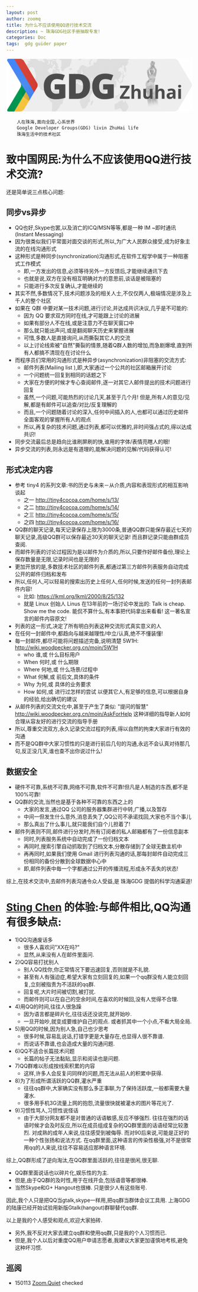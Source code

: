 ```yaml
---
layout: post
author: zoomq
title: 为什么不应该使用QQ进行技术交流
description: ~ 珠海GDG社区手册抽取专发!
categories: Doc
tags:  gdg guider paper
---
```




![ZH_GDG_Logo_1024b.png](/img/ZH_GDG_Logo_1024b.png)


        人在珠海,面向全国,心系世界
        Google Developer Groups(GDG) livin ZhuHai life
        珠海生活中的技术社区



# 致中国网民:为什么不应该使用QQ进行技术交流?

还是简单说三点核心问题:

<!--more-->

## 同步vs异步

- QQ也好,Skype也罢,以及消亡的ICQ/MSN等等,都是一种 IM ~即时通讯(Instant Messaging)
- 因为很类似我们平常面对面交谈的形式,所以,为广大人民群众接受,成为好象主流的在线沟通形式
- 这种形式是种同步(synchronization)沟通形式,在软件工程学中属于一种阻塞式工作模式
    - 即,一方发出的信息,必须等待另外一方反馈后,才能继续通讯下去
    - 也就是说,双方在没有相互明确对方的意思前,谈话是被阻塞的
    - 只能进行多次反复确认,才能继续的
- 其实不然,多数情况下,技术问题涉及的相关人士,不仅仅两人,极端情况是涉及上千人的整个社区
- 如果在 Q群 中要对某一技术问题,进行讨论,并达成共识决议,几乎是不可能的:
    + 因为 QQ 要求双方同时在线,才可能跟上讨论的进展
    + 如果有部分人不在线,或是注意力不在聊天窗口中
    + 那么就只能出声问,或是翻阅聊天历史来掌握进展
    + 可惜,多数人是直接询问,从而撕裂其它人的交流
    + 以上讨论线索被"自然"撕裂的情景,随着Q群人数的增加,而急剧爆增,直到所有人都搞不清现在在讨论什么
- 而程序员们常用的沟通形式是种异步(asynchronization)非阻塞的交流方式:
    + 邮件列表(Mailing list ),即,大家通过一个公共的社区邮箱展开讨论
    + 一个问题统一回复到相同的话题之下
    + 大家在方便的时候才专心查阅邮件,逐一对其它人邮件提出的技术问题进行回复
    + 虽然,一个问题,可能热烈的讨论几天,甚至于几个月! 但是,所有人的意见/见解,都是有邮件可以追查/对比/反复理解的
    + 而且,一个问题随着讨论的深入,任何中间插入的人,也都可以通过历史邮件全面客观的掌握所有人的观点
    + 所以,再复杂的技术问题,通过列表,都可以优雅的,非时间强占式的,得以达成共识!
- 同步交流最后总是趋向比谁刷屏刷的快,谁用的字体/表情亮瞎人的眼!
- 异步交流的列表,则永远是有道理的,能解决问题的见解/代码获得认可!

## 形式决定内容
- 参考 tiny4 的系列文章:书的历史与未来－从介质,内容和表现形式的相互影响谈起
    - 之一 http://tiny4cocoa.com/home/s/13/
    - 之二 http://tiny4cocoa.com/home/s/14/
    - 之三 http://tiny4cocoa.com/home/s/15/
    - 之四 http://tiny4cocoa.com/home/s/16/
- QQ群的聊天记录,每天记录保存上限为3000条,普通QQ群只能保存最近七天的聊天记录,高级QQ群可以保存最近30天的聊天记录! 而且群记录只能由群成员查阅.
- 而邮件列表的讨论过程因为是以邮件为介质的,所以,只要作好邮件备份,理论上保存数量是无限,记录时间也是无限的
- 更加开放的是,多数技术社区的邮件列表,都通过第三方邮件列表服务自动完成公开的邮件归档和发布
- 所以,任何人,可以轻易的搜索出历史上任何人,任何时候,发送的任何一封列表邮件内容!
    - 比如: https://lkml.org/lkml/2000/8/25/132
    - 就是 Linux 创始人 Linus 在13年前的一场讨论中发出的: 
        Talk is cheap. Show me the code. 能侃不算什么,有本事把代码拿出来看看!
        这一著名宣言的邮件内容原文!
- 列表的这一形式,决定了所有明白列表这种交流形式真实意义的人
- 在任何一封邮件中,都趋向与越来越理性/中立/认真,绝不不懂装懂!
- 毎一封邮件,都尽可能将问题描述完备,说明清楚 5W1H:
    http://wiki.woodpecker.org.cn/moin/5W1H
    - who   谁,或 什么目标用户 
    - When  何时,或 什么期限
    - Where 何地,或 什么场景/过程中
    - What  何解,或 前后文,具体的条件
    - Why   为何,或 具体的业务要求
    - How   如何,或 进行过怎样的尝试
    以便其它人,有足够的信息,可以根据自身的经验,给出确切的建议
- 从邮件列表的交流文化中,甚至于产生了类似: "提问的智慧"
    http://wiki.woodpecker.org.cn/moin/AskForHelp
    这种详细的指导新人如何合理从容友好的进行交流的指导手册
- 所以,尊重交流双方,永久记录交流过程的列表,得以自然的拘束大家进行有效的沟通
- 而不是QQ群中大家习惯性的只是进行前后几句的沟通,永远不会认真对待那几句,反正没几天,谁也查不出你说过什么!

## 数据安全

- 硬件不可靠,系统不可靠,网络不可靠,软件不可靠!但凡是人制造的东西,都不是100%可靠!
- QQ群的交流,当然也是基于各种不可靠的东西之上的
    - 大家的发言,通过QQ 公司的服务器集群进行中转,广播,以及暂存
    - 中间一但发生什么意外,消息丢失了,QQ公司不承诺找回,大家也不当个事儿
    - 那么真出了什么事儿,就只能我们自个儿担着了!
- 邮件列表则不同,邮件进行分发时,所有订阅者的私人邮箱都有了一份信息副本
    - 同时,列表服务系统中自动完成了一份归档文本
    - 再同时,搜索引擎自动抓取到了归档文本,分散存储到了全球无数主机中
    - 再再同时,如果我们使用 Gmail 进行列表沟通的话,那每封邮件自动完成三份相同的备份分散到全球数据中心中
    - 即,邮件列表中毎一个字都通过公开的传播流程,形成永不丢失的状态!

综上,在技术交流中,去邮件列表沟通令众人受益,是 珠海GDG 提倡的科学沟通渠道!


# [Sting Chen](https://plus.google.com/114168404538613417248) 的体验:与邮件相比,QQ沟通有很多缺点:

- 1)QQ沟通废话多
    - 很多人喜欢问"XX在吗?"
    - 显然,从来没有人在邮件里面问. 
- 2)QQ容易打扰别人
    - 别人QQ找你,你正常情况下要迅速回复,否则就是不礼貌. 
    - 甚至有人有强迫症,希望大家有立刻回复的,如果一个qq群没有人能立刻回复,立刻被指责为不活跃的qq群. 
    - 回复呢,大片时间被切割,被打扰. 
    - 而邮件则可以在自己的空余时间,在喜欢的时候回,没有人觉得不合理. 
- 4)用QQ的时间,往往人很急躁
    - 因为语言都是碎片化,往往话还没说完,就开始吵. 
    - 一旦开始吵,就变成要维护自己的观点. 或者抓其中一个小点,不看大局全局. 
- 5)用QQ的时候,因为别人急,自己也少思考
    - 很多时候,容易乱说话,打错字更是大量存在,也显得人很不靠谱. 
    - 而说话不靠谱,也会造成大量的沟通问题. 
- 6)QQ不适合长篇技术问题
    - 长篇的帖子无法黏贴,显示和阅读也是问题. 
- 7)QQ群难以形成按线索积累的内容
    - 这样,许多人会反复问同样的问题,而无法从前人的积累中获得. 
- 8)为了形成所谓活跃的QQ群,灌水严重
    - 往往qq群中,大家确实没有那么多正事聊,为了保持活跃度,一般都需要大量灌水. 
    - 很多用手机3G流量上网的抱怨,流量很快就被灌水的图片等花光了. 
- 9)习惯性骂人,习惯性说怪话
    - 由于大部分网友都不是对普通的话语敏感,反应不够强烈. 往往在强烈的话语时候才会及时反应,所以在成员组成复杂的QQ群里面的话语经常比较激烈. 对成熟的成年人来说,往往感受到被侮辱. 而对90后来说,可能是正好的一种个性张扬和说法方式. 在qq群里面,这种语言的传染性极强,对不是很常用qq的人来说,往往不容易适应那种语言环境. 

综上,QQ群形成了逆向淘汰,在QQ群里面活跃的,往往是很闲,很无聊. 

- QQ群里面说话也以碎片化,娱乐性的为主. 
- 但是,由于QQ群的及时性,用于在线开会,包括语音等都很棒. 
- 当然Skype和G+ Hangout也很棒. 只是很少人有这些账号. 

因此,我个人只是把QQ当gtalk,skype一样用,把qq群当群体会议工具用. 上海GDG的陆康已经开始试验用新版Gtalk(hangout)群聊替代qq群. 

以上是我的个人感受和观点,欢迎大家拍砖. 

- 另外,我不反对大家去建立qq群和使用qq群,只是我的个人习惯而已. 
- 但是,我个人以后对重度QQ用户申请志愿者,我建议大家更加谨慎地考核,避免这种坏习惯. 



## 巡阅
- 150113 [Zoom.Quiet](http://zoomquiet.io/) checked




